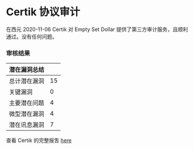 # Certik 协议审计

在西元 2020-11-06 Certik 对 Empty Set Dollar 提供了第三方审计服务，且顺利通过。没有任何问题。

### 审核结果

| 潜在漏洞总结 |     |
| ------------ | --- |
| 总计潜在漏洞 | 15  |
| 关键漏洞     | 0   |
| 主要潜在问题 | 4   |
| 微型潜在漏洞 | 4   |
| 潜在讯息漏洞 | 7   |

查看 Certik 的完整报吿 [here](https://github.com/emptysetsquad/dollar/blob/master/audit/REP-Dollar-06-11-20.pdf)
